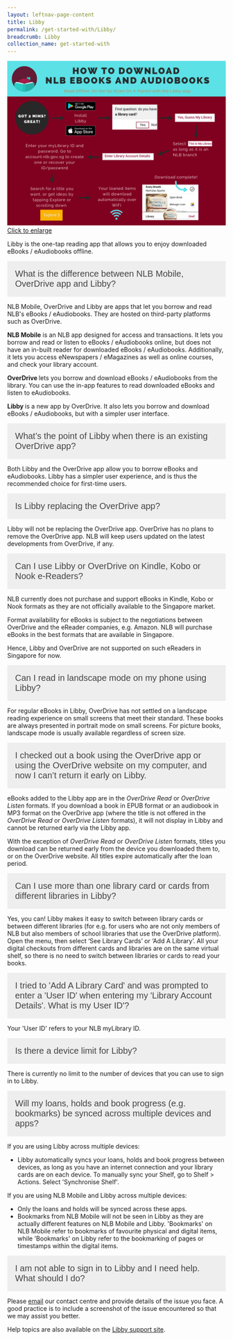 ```yaml
---
layout: leftnav-page-content
title: Libby
permalink: /get-started-with/Libby/
breadcrumb: Libby
collection_name: get-started-with
---
```

![A flowchart describing how to download eBooks and audiobooks with the Libby app.](/images/Libby_Flowchart.png)
<a href="/images/Libby_Flowchart.png">Click to enlarge</a>

<html>

<head>
<meta name="viewport" content="width=device-width, initial-scale=1">
<style>
.accordion {
  background-color: #eee;
  color: #444;
  cursor: pointer;
  padding: 18px;
  width: 100%;
  border: none;
  text-align: left;
  outline: none;
  font-size: 20px;
  transition: 0.4s;
}

.active, .accordion:hover {
  background-color: #ccc;
}

.accordion:after {
  content: '\002B';
  color: #777;
  font-weight: bold;
  float: right;
  margin-left: 5px;
}

.active:after {
  content: "\2212";
}

.panel {
  padding: 0 18px;
  background-color: white;
  max-height: 0;
  overflow: hidden;
  transition: max-height 0.2s ease-out;
}
</style>
</head>
<body>

<p>Libby is the one-tap reading app that allows you to enjoy downloaded eBooks / eAudiobooks offline.</p>
<button class="accordion">What is the difference between NLB Mobile, OverDrive app and Libby?</button>

<div class="panel">
  <div class="libby">
  <p>NLB Mobile, OverDrive and Libby are apps that let you borrow and read NLB's eBooks / eAudiobooks. They are hosted on third-party platforms such as OverDrive.</p>
<p><strong>NLB Mobile</strong> is an NLB app designed for access and transactions. It lets you borrow and read or listen to eBooks / eAudiobooks online, but does not have an in-built reader for downloaded eBooks / eAudiobooks. Additionally, it lets you access eNewspapers / eMagazines as well as online courses, and check your library account.</p>
<p><strong>OverDrive </strong>lets you borrow and download eBooks / eAudiobooks from the library. You can use the in-app features to read downloaded eBooks and listen to eAudiobooks.</p>
<p><strong>Libby </strong>is a new app by OverDrive. It also lets you borrow and download eBooks / eAudiobooks, but with a simpler user interface.</p>

</div></div>

<button class="accordion">What’s the point of Libby when there is an existing OverDrive app?</button>

<div class="panel">
    <div class="libby">
  <p>Both Libby and the OverDrive app allow you to borrow eBooks and eAudiobooks. Libby has a simpler user experience, and is thus the recommended choice for first-time users.    
        </p>
    </div>
</div>

<button class="accordion">Is Libby replacing the OverDrive app?</button>

<div class="panel">
  <div class="libby">
    <p>Libby will not be replacing the OverDrive app. OverDrive has no plans to remove the OverDrive app. NLB will keep users updated on the latest developments from OverDrive, if any.
      </p>

</div></div>

<button class="accordion">Can I use Libby or OverDrive on Kindle, Kobo or Nook e-Readers?</button>

<div class="panel">
  <div class="libby">
  <p>NLB currently does not purchase and support eBooks in Kindle, Kobo or Nook formats as they are not officially available to the Singapore market.</p> 
  <p>Format availability for eBooks is subject to the negotiations between OverDrive and the eReader companies, e.g. Amazon. NLB will purchase eBooks in the best formats that are available in Singapore.</p>
<p>Hence, Libby and OverDrive are not supported on such eReaders in Singapore for now.</p>


</div></div>

<button class="accordion">Can I read in landscape mode on my phone using Libby?</button>

<div class="panel">
  <div class="libby">
  <p>For regular eBooks in Libby, OverDrive has not settled on a landscape reading experience on small screens that meet their standard. These books are always presented in portrait mode on small screens. For picture books, landscape mode is usually available regardless of screen size.</p>

</div></div>

<button class="accordion">I checked out a book using the OverDrive app or using the OverDrive website on my computer, and now I can’t return it early on Libby.</button>

<div class="panel">
  <div class="libby">
      <p>eBooks added to the Libby app are in the <i>OverDrive Read</i> or <i>OverDrive Listen</i> formats. If you download a book in EPUB format or an audiobook in MP3 format on the OverDrive app (where the title is not offered in the <i>OverDrive Read</i> or <i>OverDrive Listen</i> formats), it will not display in Libby and cannot be returned early via the Libby app.</p> 
      <p>With the exception of <i>OverDrive Read</i> or <i>OverDrive Listen</i> formats, titles you download can be returned early from the device you downloaded them to, or on the OverDrive website. All titles expire automatically after the loan period.
</p>

</div></div>

<button class="accordion">Can I use more than one library card or cards from different libraries in Libby?</button>

<div class="panel">
  <div class="libby">
  <p>Yes, you can! Libby makes it easy to switch between library cards or between different libraries (for e.g. for users who are not only members of NLB but also members of school libraries that use the OverDrive platform). Open the menu, then select ‘See Library Cards’ or ‘Add A Library’. All your digital checkouts from different cards and libraries are on the same virtual shelf, so there is no need to switch between libraries or cards to read your books.</p>

</div></div>

<button class="accordion">I tried to 'Add A Library Card' and was prompted to enter a 'User ID' when entering my 'Library Account Details'. What is my User ID'? </button>

<div class="panel">
  <div class="libby">
  <p>Your 'User ID' refers to your NLB myLibrary ID. </p>

</div></div>

<button class="accordion">Is there a device limit for Libby?</button>

<div class="panel">
  <div class="libby">
  <p>There is currently no limit to the number of devices that you can use to sign in to Libby.</p>

</div></div>

<button class="accordion">Will my loans, holds and book progress (e.g. bookmarks) be synced across multiple devices and apps?</button>

<div class="panel">
  <div class="libby">
      <p>If you are using Libby across multiple devices:</p>
<ul>
<li>Libby automatically syncs your loans, holds and book progress between devices, as long as you have an internet connection and your library cards are on each device. To manually sync your Shelf, go to Shelf &gt; Actions. Select 'Synchronise Shelf'.</li>
</ul>
<p>If you are using NLB Mobile and Libby across multiple devices:</p>
<ul>
<li>Only the loans and holds will be synced across these apps.</li>
<li>Bookmarks from NLB Mobile will not be seen in Libby as they are actually different features on NLB Mobile and Libby. 'Bookmarks' on NLB Mobile refer to bookmarks of favourite physical and digital items, while 'Bookmarks' on Libby refer to the bookmarking of pages or timestamps within the digital items.</li>
</ul>

</div></div>

<button class="accordion">I am not able to sign in to Libby and I need help. What should I do?</button>

<div class="panel">
  <div class="libby">
  <p>Please <a href="mailto:enquiry@nlb.gov.sg">email</a> our contact centre and provide details of the issue you face. A good practice is to include a screenshot of the issue encountered so that we may assist you better.</p>
<p>Help topics are also available on the <a href="https://help.libbyapp.com/">Libby support site</a>.</p>

</div></div>

<script>
var acc = document.getElementsByClassName("accordion");
var i;

for (i = 0; i < acc.length; i++) {
  acc[i].addEventListener("click", function() {
    this.classList.toggle("active");
    var panel = this.nextElementSibling;
    if (panel.style.maxHeight){
      panel.style.maxHeight = null;
    } else {
      panel.style.maxHeight = panel.scrollHeight + "px";
    } 
  });
}
</script>

